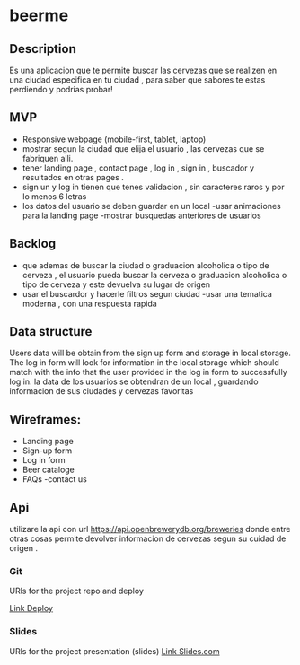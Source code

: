 # beerme



## Description
Es una aplicacion que te permite buscar las cervezas que se realizen en una ciudad especifica en tu ciudad , para saber
que sabores te estas perdiendo y podrias probar! 

## MVP
- Responsive webpage (mobile-first, tablet, laptop)
- mostrar segun la ciudad que elija el usuario , las cervezas que se fabriquen alli.
- tener landing page , contact page , log in , sign in , buscador y resultados en otras pages . 
- sign un y log in tienen que tenes validacion , sin caracteres raros  y por lo menos 6 letras 
- los datos del usuario se deben guardar en un  local 
-usar animaciones para la landing page 
-mostrar busquedas anteriores de usuarios 


## Backlog
- que ademas de buscar la ciudad o graduacion alcoholica o tipo de cerveza  , el usuario pueda buscar la cerveza  o graduacion alcoholica o tipo de cerveza y este devuelva su lugar de origen 
- usar el buscardor y hacerle filtros segun ciudad
-usar una tematica moderna , con una respuesta rapida 

## Data structure
Users data will be obtain from the sign up form and storage in local storage. The log in form will look for information in the local storage which should match with the info that the user provided in the log in form to successfully log in.
la data de los usuarios se obtendran de un local , guardando informacion de sus ciudades y cervezas favoritas 

## Wireframes: 
- Landing page
- Sign-up form
- Log in form
- Beer cataloge
- FAQs
-contact us

## Api
utilizare  la api con url  https://api.openbrewerydb.org/breweries donde entre otras cosas permite devolver informacion de cervezas 
segun su cuidad de origen . 

### Git
URls for the project repo and deploy

[Link Deploy](http://github.com)


### Slides
URls for the project presentation (slides)
[Link Slides.com](http://slides.com)
